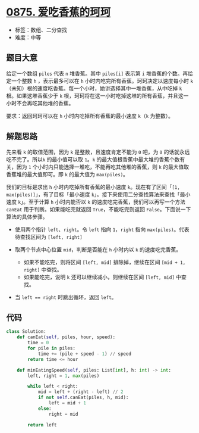 # [0875. 爱吃香蕉的珂珂](https://leetcode.cn/problems/koko-eating-bananas/)

- 标签：数组、二分查找
- 难度：中等

## 题目大意

给定一个数组 `piles` 代表 `n` 堆香蕉。其中 `piles[i]` 表示第 `i` 堆香蕉的个数。再给定一个整数 `h` ，表示最多可以在 `h` 小时内吃完所有香蕉。珂珂决定以速度每小时 `k`（未知）根的速度吃香蕉。每一个小时，她讲选择其中一堆香蕉，从中吃掉 `k` 根。如果这堆香蕉少于 `k` 根，珂珂将在这一小时吃掉这堆的所有香蕉，并且这一小时不会再吃其他堆的香蕉。  

要求：返回珂珂可以在 `h` 小时内吃掉所有香蕉的最小速度 `k`（`k` 为整数）。

## 解题思路

 先来看 `k` 的取值范围，因为 `k` 是整数，且速度肯定不能为 `0` 吧，为 `0` 的话就永远吃不完了。所以`k` 的最小值可以取 `1`。`k` 的最大值根香蕉中最大堆的香蕉个数有关，因为 `1` 个小时内只能选择一堆吃，不能再吃其他堆的香蕉，则 `k` 的最大值取香蕉堆的最大值即可。即 `k` 的最大值为 `max(piles)`。

我们的目标是求出 `h` 小时内吃掉所有香蕉的最小速度 `k`。现在有了区间「`[1, max(piles)]`」，有了目标「最小速度 `k`」。接下来使用二分查找算法来查找「最小速度 `k`」。至于计算 `h` 小时内能否以 `k` 的速度吃完香蕉，我们可以再写一个方法 `canEat` 用于判断。如果能吃完就返回 `True`，不能吃完则返回 `False`。下面说一下算法的具体步骤。

- 使用两个指针 `left`、`right`。令 `left` 指向 `1`，`right` 指向 `max(piles)`。代表待查找区间为 `[left, right]`

- 取两个节点中心位置 `mid`，判断是否能在 `h` 小时内以 `k` 的速度吃完香蕉。
  - 如果不能吃完，则将区间 `[left, mid]` 排除掉，继续在区间 `[mid + 1, right]` 中查找。
  - 如果能吃完，说明 `k` 还可以继续减小，则继续在区间 `[left, mid]` 中查找。
- 当 `left == right` 时跳出循环，返回 `left`。

## 代码

```Python
class Solution:
    def canEat(self, piles, hour, speed):
        time = 0
        for pile in piles:
            time += (pile + speed - 1) // speed
        return time <= hour

    def minEatingSpeed(self, piles: List[int], h: int) -> int:
        left, right = 1, max(piles)

        while left < right:
            mid = left + (right - left) // 2
            if not self.canEat(piles, h, mid):
                left = mid + 1
            else:
                right = mid

        return left
```


